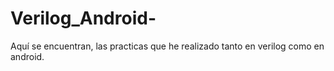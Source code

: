 # Verilog_Android-
Aquí se encuentran, las practicas que he realizado tanto en verilog como en android.
